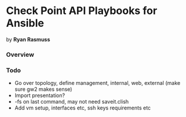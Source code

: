 # Check Point API Playbooks for Ansible

by **Ryan Rasmuss**

### Overview

### Todo

- Go over topology, define management, internal, web, external (make sure gw2 makes sense)
- Import presentation?
- -fs on last command, may not need saveit.clish
- Add vm setup, interfaces etc, ssh keys requirements etc
